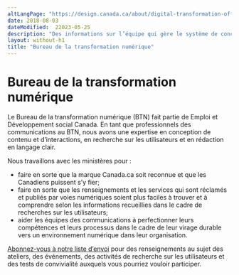 ```yaml
---
altLangPage: "https://design.canada.ca/about/digital-transformation-office.html"
date: 2018-08-03
dateModified:  22023-05-25
description: "Des informations sur l’équipe qui gère le système de conception de Canada.ca et en supervise le contenu."
layout: without-h1
title: "Bureau de la transformation numérique"
---
```

<h1 property="name headline" id="wb-cont" dir="ltr">Bureau de la transformation numérique</h1>
<p>Le Bureau de la transformation numérique (BTN) fait partie de Emploi et Développement social Canada. En tant que professionnels des communications au BTN, nous avons une expertise en conception de contenu et d’interactions, en recherche sur les utilisateurs et en rédaction en langage clair.</p>
<p>Nous travaillons avec les ministères pour&nbsp;:</p>
<ul>
  <li>faire en sorte que la marque Canada.ca soit reconnue et que les Canadiens puissent s’y fier; </li>
  <li>faire en sorte que les renseignements et les services qui sont réclamés et publiés par voies numériques soient plus faciles à trouver et à comprendre selon les informations recueillies dans le cadre de recherches sur les utilisateurs;</li>
  <li>aider les équipes des communications à perfectionner leurs compétences et leurs processus dans le cadre de leur virage durable vers un environnement numérique dans leur organisation. </li>
</ul>
<p><a href="{{ site.urlblogue }}/pages/inscrire.html">Abonnez-vous à notre liste d’envoi</a> pour des renseignements au sujet des ateliers, des événements, des activités de recherche sur les utilisateurs et des tests de convivialité auxquels vous pourriez vouloir participer.</p>
